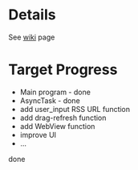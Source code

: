 # Details 
See [wiki](https://github.com/paceuniversity/CS6392015team5/wiki) page

# Target Progress
* Main program - done
* AsyncTask - done
* add user_input RSS URL function
* add drag-refresh function
* add WebView function
* improve UI
* ...

done
